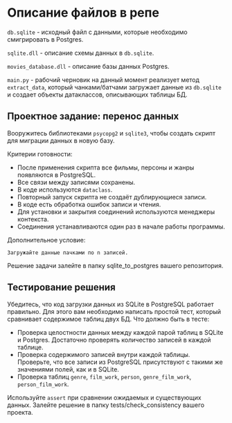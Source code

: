 # Описание файлов в репе

`db.sqlite` - исходный файл с данными, которые необходимо смигрировать в 
Postgres.

`sqlite.dll` - описание схемы данных в `db.sqlite`.

`movies_database.dll` - описание базы данных Postgres.

`main.py` - рабочий черновик на данный момент реализует метод 
`extract_data`, который чанками/батчами загружает данные из `db.sqlite` и 
создает объекты датаклассов, описывающих таблицы БД.


## Проектное задание: перенос данных
Вооружитесь библиотеками `psycopg2` и `sqlite3`, чтобы создать скрипт для миграции данных в новую базу.

Критерии готовности:

- После применения скрипта все фильмы, персоны и жанры появляются в PostgreSQL.  
- Все связи между записями сохранены. 
- В коде используются `dataclass`.
- Повторный запуск скрипта не создаёт дублирующиеся записи.
- В коде есть обработка ошибок записи и чтения.
- Для установки и закрытия соединений используются менеджеры контекста.
- Соединения устанавливаются один раз в начале работы программы.

Дополнительное условие: 

    Загружайте данные пачками по n записей.

Решение задачи залейте в папку sqlite_to_postgres вашего репозитория.

## Тестирование решения
Убедитесь, что код загрузки данных из SQLite в PostgreSQL работает правильно. Для этого вам необходимо написать простой тест, который сравнивает содержимое таблиц двух БД. 
Что должно быть в тесте:
- Проверка целостности данных между каждой парой таблиц в SQLite и Postgres. 
Достаточно проверять количество записей в каждой таблице.
- Проверка содержимого записей внутри каждой таблицы. Проверьте, что все 
  записи из PostgreSQL присутствуют с такими же значениями полей, как и в SQLite.
- Проверка таблиц `genre`, `film_work`, `person`, `genre_film_work`, 
  `person_film_work`.

Используйте `assert` при сравнении ожидаемых и существующих данных.
Залейте решение в папку tests/check_consistency вашего проекта.